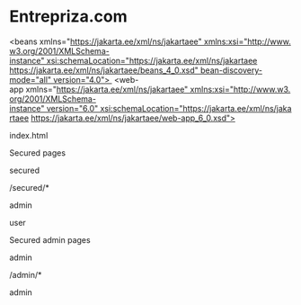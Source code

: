 # Entrepriza.com
<beans xmlns="https://jakarta.ee/xml/ns/jakartaee" xmlns:xsi="http://www.w3.org/2001/XMLSchema-instance" xsi:schemaLocation="https://jakarta.ee/xml/ns/jakartaee https://jakarta.ee/xml/ns/jakartaee/beans_4_0.xsd" bean-discovery-mode="all" version="4.0"> </beans>
<web-app xmlns="https://jakarta.ee/xml/ns/jakartaee" xmlns:xsi="http://www.w3.org/2001/XMLSchema-instance" version="6.0" xsi:schemaLocation="https://jakarta.ee/xml/ns/jakartaee https://jakarta.ee/xml/ns/jakartaee/web-app_6_0.xsd">

<welcome-file-list>

<welcome-file>index.html</welcome-file>

</welcome-file-list>

<security-constraint>

<display-name>Secured pages</display-name>

<web-resource-collection>

<web-resource-name>secured</web-resource-name>

<url-pattern>/secured/*</url-pattern>

</web-resource-collection>

<auth-constraint>

<role-name>admin</role-name>

<role-name>user</role-name>

</auth-constraint>

</security-constraint>

<security-constraint>

<display-name>Secured admin pages</display-name>

<web-resource-collection>

<web-resource-name>admin</web-resource-name>

<url-pattern>/admin/*</url-pattern>

</web-resource-collection>

<auth-constraint>

<role-name>admin</role-name>

</auth-constraint>

</security-constraint>

</web-app>

